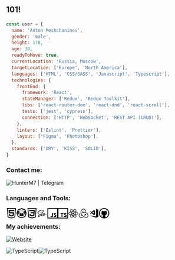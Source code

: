 ## 101!

```javascript
const user = {
  name: 'Anton Meshchaninov',
  gender: 'male',
  height: 178,
  age: 30,
  readyToMove: true,
  currentLocation: 'Russia, Moscow',
  targetLocation: ['Europe', 'North America'],
  languages: ['HTML', 'CSS/SASS', 'Javascript', 'Typescript'],
  technologies: {
    frontEnd: {
      framework: 'React',
      stateManager: ['Redux', 'Redux Toolkit'],
      libs: ['react-router-dom', 'react-dnd', 'react-scroll'],
      tests: ['jest', 'cypress'],
      connection: ['HTTP', 'WebSocket', 'REST API (CRUD)'],
    },
    linters: ['Eslint', 'Prettier'],
    layout: ['Figma', 'Photoshop'],
  },
  standards: ['DRY', 'KISS', 'SOLID'],
}
```

### Contact me:

[<img align="left" alt="HunterM7 | Telegram" height="28px" src="https://cdn-icons-png.flaticon.com/512/2111/2111646.png" />][telegram]

<br />

### Languages and Tools:

[<img align="left" alt="HTML5" height="28px" src="icons/HTML.svg" />][github]

[<img align="left" alt="Pug" height="28px" src="icons/PUG.svg" />][github]

[<img align="left" alt="CSS3" height="28px" src="icons/CSS.svg" />][github]

[<img align="left" alt="Sass" height="28px" src="icons/Sass.svg" />][github]

[<img align="left" alt="JavaScript" height="28px" src="icons/JS.svg" />][github]

[<img align="left" alt="TypeScript" height="28px" src="icons/TS.svg" />][github]

[<img align="left" alt="React" height="28px" src="icons/React.svg" />][github]

[<img align="left" alt="Redux" height="28px" src="icons/Redux.svg" />][github]

[<img align="left" alt="Visual Studio Code" height="28px" cursor="default" src="icons/VSCode.svg" />][github]

[<img align="left" alt="GitHub" height="28px" src="icons/Github.svg" />][github]

<br />

### My achievements:

[![Website](https://www.codewars.com/users/HunterM7/badges/large)](https://www.codewars.com/users/HunterM7/)

[<img align="left" alt="TypeScript" height="160px" src="https://github-readme-stats.vercel.app/api?username=hunterm7&show_icons=true&theme=dark" />][github]

[<img align="left" alt="TypeScript" height="160px" src="https://github-readme-stats.vercel.app/api/top-langs/?username=hunterm7&hide_progress=true&theme=dark" />][github]

[telegram]: https://t.me/HunterM7
[github]: https://github.com/HunterM7
